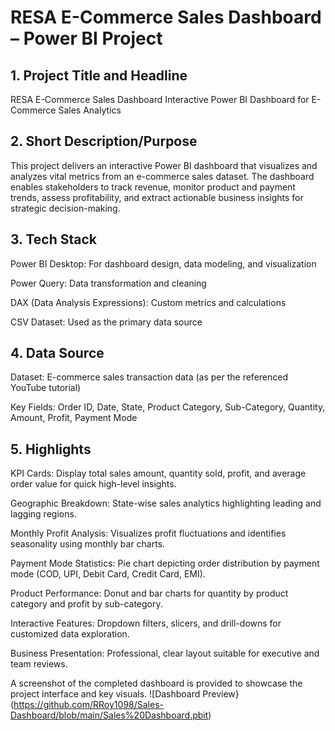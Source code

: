 # RESA E-Commerce Sales Dashboard – Power BI Project
## 1. Project Title and Headline
RESA E-Commerce Sales Dashboard
Interactive Power BI Dashboard for E-Commerce Sales Analytics

## 2. Short Description/Purpose
This project delivers an interactive Power BI dashboard that visualizes and analyzes vital metrics from an e-commerce sales dataset. The dashboard enables stakeholders to track revenue, monitor product and payment trends, assess profitability, and extract actionable business insights for strategic decision-making.

## 3. Tech Stack
Power BI Desktop: For dashboard design, data modeling, and visualization

Power Query: Data transformation and cleaning

DAX (Data Analysis Expressions): Custom metrics and calculations

CSV Dataset: Used as the primary data source

## 4. Data Source
Dataset: E-commerce sales transaction data (as per the referenced YouTube tutorial)

Key Fields: Order ID, Date, State, Product Category, Sub-Category, Quantity, Amount, Profit, Payment Mode

## 5. Highlights
KPI Cards: Display total sales amount, quantity sold, profit, and average order value for quick high-level insights.

Geographic Breakdown: State-wise sales analytics highlighting leading and lagging regions.

Monthly Profit Analysis: Visualizes profit fluctuations and identifies seasonality using monthly bar charts.

Payment Mode Statistics: Pie chart depicting order distribution by payment mode (COD, UPI, Debit Card, Credit Card, EMI).

Product Performance: Donut and bar charts for quantity by product category and profit by sub-category.

Interactive Features: Dropdown filters, slicers, and drill-downs for customized data exploration.

Business Presentation: Professional, clear layout suitable for executive and team reviews.

A screenshot of the completed dashboard is provided to showcase the project interface and key visuals.
![Dashboard Preview}
(https://github.com/RRoy1098/Sales-Dashboard/blob/main/Sales%20Dashboard.pbit)
